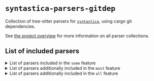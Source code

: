 # `syntastica-parsers-gitdep`

Collection of tree-sitter parsers for
[`syntastica`](https://crates.io/crates/syntastica), using cargo git
dependencies.

See
[the project overview](https://rubixdev.github.io/syntastica/syntastica/#parser-collections)
for more information on all parser collections.

<!-- Everything under here is autogenerated by running `cargo xtask codegen` -->
<!-- DO NOT EDIT! -->

## List of included parsers

<!-- dprint-ignore-start -->

<details>
<summary>List of parsers included in the <span class="stab portability"><code>some</code></span> feature</summary>

- [bash](https://github.com/tree-sitter/tree-sitter-bash/tree/0c46d792d54c536be5ff7eb18eb95c70fccdb232)
- [c](https://github.com/tree-sitter/tree-sitter-c/tree/2a265d69a4caf57108a73ad2ed1e6922dd2f998c)
- [cpp](https://github.com/tree-sitter/tree-sitter-cpp/tree/e5cea0ec884c5c3d2d1e41a741a66ce13da4d945)
- [css](https://github.com/tree-sitter/tree-sitter-css/tree/6e327db434fec0ee90f006697782e43ec855adf5)
- [go](https://github.com/tree-sitter/tree-sitter-go/tree/5e73f476efafe5c768eda19bbe877f188ded6144)
- [html](https://github.com/tree-sitter/tree-sitter-html/tree/cbb91a0ff3621245e890d1c50cc811bffb77a26b)
- [java](https://github.com/tree-sitter/tree-sitter-java/tree/a7db5227ec40fcfe94489559d8c9bc7c8181e25a)
- [javascript](https://github.com/tree-sitter/tree-sitter-javascript/tree/6fbef40512dcd9f0a61ce03a4c9ae7597b36ab5c)
- [json](https://github.com/tree-sitter/tree-sitter-json/tree/46aa487b3ade14b7b05ef92507fdaa3915a662a3)
- [kotlin](https://github.com/fwcd/tree-sitter-kotlin/tree/c4ddea359a7ff4d92360b2efcd6cfce5dc25afe6)
- [lua](https://github.com/muniftanjim/tree-sitter-lua/tree/68d29aa745b68ae22cbbdb5dcb68c20232521ff6)
- [python](https://github.com/tree-sitter/tree-sitter-python/tree/710796b8b877a970297106e5bbc8e2afa47f86ec)
- [rust](https://github.com/tree-sitter/tree-sitter-rust/tree/6e883a2adea9414799300699e78c0d2f032b5c46)
- [toml](https://github.com/Mathspy/tree-sitter-toml/tree/ae4cdb5d27bf876a432b6c30b6a88f56c9b3e761) (not supported by this collection)
- [tsx](https://github.com/tree-sitter/tree-sitter-typescript/tree/75b3874edb2dc714fb1fd77a32013d0f8699989f)
- [typescript](https://github.com/tree-sitter/tree-sitter-typescript/tree/75b3874edb2dc714fb1fd77a32013d0f8699989f)
- [yaml](https://github.com/tree-sitter-grammars/tree-sitter-yaml/tree/1805917414a9a8ba2473717fd69447277a175fae)

</details>

<details>
<summary>List of parsers additionally included in the <span class="stab portability"><code>most</code></span> feature</summary>

- [asm](https://github.com/rush-rs/tree-sitter-asm/tree/5bb5b03e3c1ce5853b5282b9fba060f7c7bbf11e)
- [c_sharp](https://github.com/tree-sitter/tree-sitter-c-sharp/tree/b5eb5742f6a7e9438bee22ce8026d6b927be2cd7)
- [comment](https://github.com/stsewd/tree-sitter-comment/tree/3555706cef8b98d3e4c7379d7260548ff03ad363) (not supported by this collection)
- [dart](https://github.com/UserNobody14/tree-sitter-dart/tree/e81af6ab94a728ed99c30083be72d88e6d56cf9e) (not supported by this collection)
- [diff](https://github.com/the-mikedavis/tree-sitter-diff/tree/e42b8def4f75633568f1aecfe01817bf15164928)
- [haskell](https://github.com/tree-sitter/tree-sitter-haskell/tree/0975ef72fc3c47b530309ca93937d7d143523628)
- [jsdoc](https://github.com/tree-sitter/tree-sitter-jsdoc/tree/a417db5dbdd869fccb6a8b75ec04459e1d4ccd2c)
- [json5](https://github.com/Joakker/tree-sitter-json5/tree/ab0ba8229d639ec4f3fa5f674c9133477f4b77bd) (not supported by this collection)
- [jsonc](https://gitlab.com/WhyNotHugo/tree-sitter-jsonc/tree/02b01653c8a1c198ae7287d566efa86a135b30d5) (not supported by this collection)
- [markdown](https://github.com/MDeiml/tree-sitter-markdown/tree/192407ab5a24bfc24f13332979b5e7967518754a)
- [markdown_inline](https://github.com/MDeiml/tree-sitter-markdown/tree/192407ab5a24bfc24f13332979b5e7967518754a)
- [php](https://github.com/tree-sitter/tree-sitter-php/tree/f7cf7348737d8cff1b13407a0bfedce02ee7b046)
- [regex](https://github.com/tree-sitter/tree-sitter-regex/tree/b638d29335ef41215b86732dd51be34c701ef683)
- [ruby](https://github.com/tree-sitter/tree-sitter-ruby/tree/89bd7a8e5450cb6a942418a619d30469f259e5d6)
- [scala](https://github.com/tree-sitter/tree-sitter-scala/tree/d67fe3ba3879bd7ba74bd7f56c9a38fed241ba25)
- [scss](https://github.com/serenadeai/tree-sitter-scss/tree/c478c6868648eff49eb04a4df90d703dc45b312a) (not supported by this collection)
- [typst](https://github.com/uben0/tree-sitter-typst/tree/46cf4ded12ee974a70bf8457263b67ad7ee0379d) (not supported by this collection)

</details>

<details>
<summary>List of parsers additionally included in the <span class="stab portability"><code>all</code></span> feature</summary>

- [ebnf](https://github.com/RubixDev/ebnf/tree/8e635b0b723c620774dfb8abf382a7f531894b40) (not supported by this collection)
- [ejs](https://github.com/tree-sitter/tree-sitter-embedded-template/tree/8495d106154741e6d35d37064f864758ece75de6)
- [erb](https://github.com/tree-sitter/tree-sitter-embedded-template/tree/8495d106154741e6d35d37064f864758ece75de6)
- [hexdump](https://github.com/rush-rs/tree-sitter-hexdump/tree/09eaf4fcfed00be93928d7d3d82b490cd1343b80) (not supported by this collection)
- [julia](https://github.com/tree-sitter/tree-sitter-julia/tree/12a3aede757bc7fbdfb1909507c7a6fddd31df37)
- [latex](https://github.com/latex-lsp/tree-sitter-latex/tree/7b06f6ed394308e7407a1703d2724128c45fc9d7) (not supported by this collection)
- [llvm](https://github.com/benwilliamgraham/tree-sitter-llvm/tree/c14cb839003348692158b845db9edda201374548) (not supported by this collection)
- [ocaml](https://github.com/tree-sitter/tree-sitter-ocaml/tree/91e4d9106f5da8199ab5158ba65e02da3e664597)
- [ocaml_interface](https://github.com/tree-sitter/tree-sitter-ocaml/tree/91e4d9106f5da8199ab5158ba65e02da3e664597)
- [ql](https://github.com/tree-sitter/tree-sitter-ql/tree/1fd627a4e8bff8c24c11987474bd33112bead857)
- [rush](https://github.com/rush-rs/tree-sitter-rush/tree/babbc5c116ce964e89bc9ccc9df36d16c623fba9)
- [ursa](https://github.com/ursalang/tree-sitter-ursa/tree/d023d044590d461bf586c56854b2630fef0d17cc) (not supported by this collection)
- [verilog](https://github.com/gmlarumbe/tree-sitter-systemverilog/tree/3251f8cee388314ed425c5e5da2021113f0b6afb)
- [wat](https://github.com/wasm-lsp/tree-sitter-wasm/tree/2ca28a9f9d709847bf7a3de0942a84e912f59088) (not supported by this collection)

</details>

<!-- dprint-ignore-end -->
